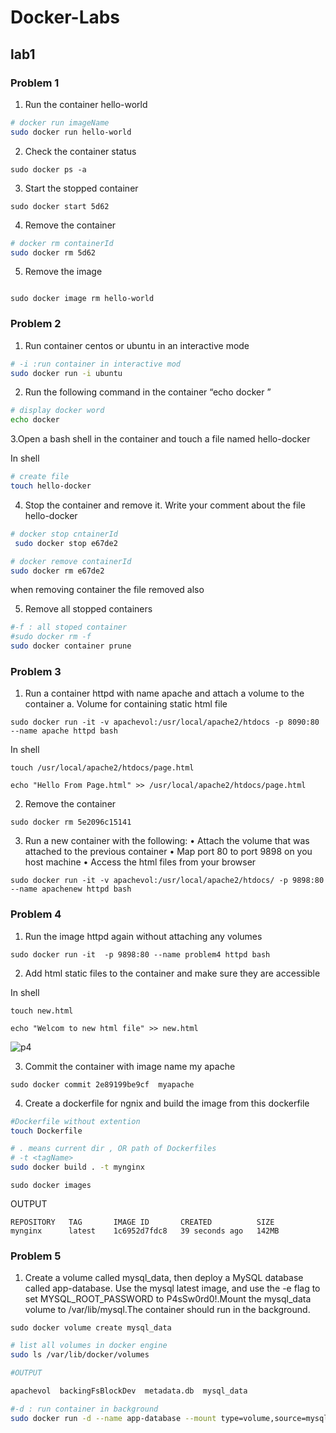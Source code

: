 # Docker-Labs

## lab1

### Problem 1

1. Run the container hello-world

```bash
# docker run imageName 
sudo docker run hello-world

```

2. Check the container status

``` 
sudo docker ps -a
```

3. Start the stopped container

```
sudo docker start 5d62

```

4. Remove the container

```bash
# docker rm containerId
sudo docker rm 5d62

```

5. Remove the image

```

sudo docker image rm hello-world 
```


### Problem 2

1. Run container centos or ubuntu in an interactive mode

```bash
# -i :run container in interactive mod
sudo docker run -i ubuntu
```

2. Run the following command in the container “echo docker ”

```bash
# display docker word
echo docker

```


3.Open a bash shell in the container and touch a file named hello-docker

In shell 
```bash
# create file
touch hello-docker
```

4. Stop the container and remove it. Write your comment about the file hello-docker

```bash
# docker stop cntainerId 
 sudo docker stop e67de2
```

```bash
# docker remove containerId
sudo docker rm e67de2
```
when removing container the file removed also


5. Remove all stopped containers

```bash
#-f : all stoped container
#sudo docker rm -f
sudo docker container prune 
```

### Problem 3

1. Run a container httpd with name apache and attach a volume to the container 
   a. Volume for containing static html file

```
sudo docker run -it -v apachevol:/usr/local/apache2/htdocs -p 8090:80 --name apache httpd bash
```
In shell
```
touch /usr/local/apache2/htdocs/page.html
```

```
echo "Hello From Page.html" >> /usr/local/apache2/htdocs/page.html 
```


2. Remove the container

```
sudo docker rm 5e2096c15141
```

3. Run a new container with the following:
    • Attach the volume that was attached to the previous container
    • Map port 80 to port 9898 on you host machine
    • Access the html files from your browser

```
sudo docker run -it -v apachevol:/usr/local/apache2/htdocs/ -p 9898:80 --name apachenew httpd bash

```

### Problem 4

1. Run the image httpd again without attaching any volumes 

```
sudo docker run -it  -p 9898:80 --name problem4 httpd bash
```

2. Add html static files to the container and make sure they are accessible
   
In shell
```
touch new.html
```
```
echo "Welcom to new html file" >> new.html
```
![p4](https://user-images.githubusercontent.com/57557314/209865181-1a34a33e-4b6a-459e-beed-dcf51aa8a3d6.png)


3. Commit the container with image name my apache

```
sudo docker commit 2e89199be9cf  myapache
```

4. Create a dockerfile for ngnix and build the image from this dockerfile

```bash
#Dockerfile without extention
touch Dockerfile
```
```bash
# . means current dir , OR path of Dockerfiles
# -t <tagName>
sudo docker build . -t mynginx
```
```
sudo docker images
```
OUTPUT
```
REPOSITORY   TAG       IMAGE ID       CREATED          SIZE
mynginx      latest    1c6952d7fdc8   39 seconds ago   142MB
```

### Problem 5

1. Create a volume called mysql_data, then deploy a MySQL database called app-database. Use the mysql latest image, and use the -e flag to set MYSQL_ROOT_PASSWORD to P4sSw0rd0!.Mount the mysql_data volume to /var/lib/mysql.The container should run in the background.

```
sudo docker volume create mysql_data
```

```bash
# list all volumes in docker engine
sudo ls /var/lib/docker/volumes

#OUTPUT

apachevol  backingFsBlockDev  metadata.db  mysql_data

```



```bash
#-d : run container in background
sudo docker run -d --name app-database --mount type=volume,source=mysql_data,target=/var/lib/mysql -e MYSQL_ROOT_PASSWORD=P4ssW0rd0! mysql:latest
```
